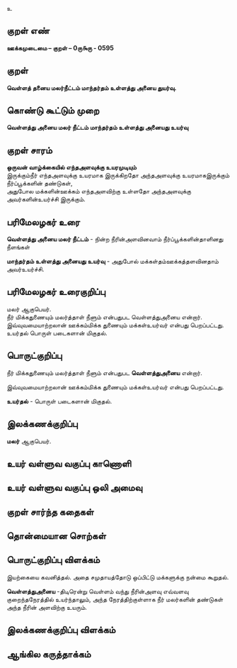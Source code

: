 உ

## குறள் எண் 

**ஊக்கமுடைமை – குறள் – 0ரு௯ரு - 0595**  

## குறள் 

**வெள்ளத் தனைய மலர்நீட்டம் மாந்தர்தம்
உள்ளத்து அனைய துயர்வு.**  

## கொண்டு கூட்டும் முறை

**வெள்ளத்து அனைய மலர் நீட்டம் மாந்தர்தம் உள்ளத்து அனையது உயர்வு**  

## குறள் சாரம் 

**ஒருவன் வாழ்க்கையில் எந்தஅளவுக்கு உயரமுடியும்**  
இருக்கும்நீர் எந்தஅளவுக்கு உயரமாக இருக்கிறதோ அந்தஅளவுக்கு உயரமாகஇருக்கும் நீர்ப்பூக்களின் தண்டுகள்,  
அதுபோல மக்களின்ஊக்கம் எந்தஅளவிற்கு உள்ளதோ அந்தஅளவுக்கு அவர்களின்உயர்ச்சி இருக்கும்.  

## பரிமேலழகர் உரை

**வெள்ளத்து அனைய மலர் நீட்டம்** - நின்ற நீரின்அளவினவாம் நீர்ப்பூக்களின்தாளினது நீளங்கள்  

**மாந்தர்தம் உள்ளத்து அனையது உயர்வு** - அதுபோல் மக்கள்தம்ஊக்கத்தளவினதாம் அவர்உயர்ச்சி. 

## பரிமேலழகர் உரைகுறிப்பு   

மலர் ஆகுபெயர்.  
நீர் மிக்கதுணையும் மலர்த்தாள் நீளும் என்பதுபட வெள்ளத்துஅனைய என்றார்.  
இவ்வுவமையாற்றலான் ஊக்கம்மிக்க துணையும் மக்கள்உயர்வர் என்பது பெறப்பட்டது.  
உயர்தல் பொருள் படைகளான் மிகுதல்.    

## பொருட்குறிப்பு 

நீர் மிக்கதுணையும் மலர்த்தாள் நீளும் என்பதுபட **வெள்ளத்துஅனைய** என்றார்.  

இவ்வுவமையாற்றலான் ஊக்கம்மிக்க துணையும் மக்கள்உயர்வர் என்பது பெறப்பட்டது. 

**உயர்தல்** - பொருள் படைகளான் மிகுதல்.    

## இலக்கணக்குறிப்பு  

**மலர்** ஆகுபெயர்.    

## உயர் வள்ளுவ வகுப்பு காணொளி


## உயர் வள்ளுவ வகுப்பு ஒலி அமைவு 

 
## குறள் சார்ந்த கதைகள் 


## தொன்மையான சொற்கள்


## பொருட்குறிப்பு விளக்கம்

இயற்கையை கவனித்தல். அதை சமுதாயத்தோடு ஒப்பிட்டு மக்களுக்கு நன்மை கூறுதல்.  

**வெள்ளத்துஅனைய** -திடிரென்று வெள்ளம் வந்து நீரின்அளவு எவ்வளவு குறைந்தநேரத்தில் உயர்ந்தாலும், அந்த நேரத்திற்குள்ளாக நீர் மலர்களின் தண்டுகள் அந்த நீரின் அளவிற்கு உயரும்.  

## இலக்கணக்குறிப்பு விளக்கம்


## ஆங்கில கருத்தாக்கம் 


